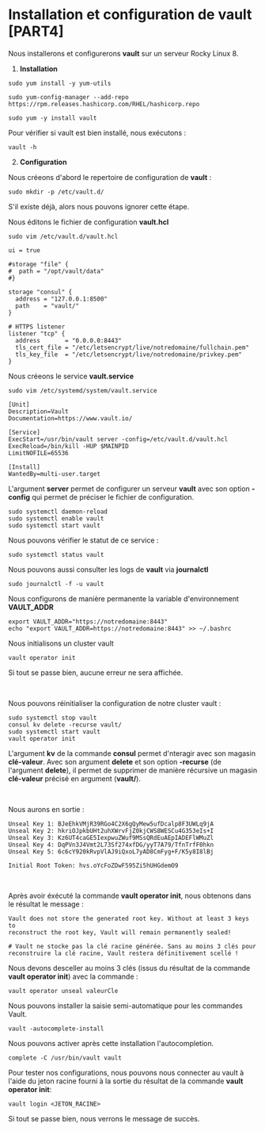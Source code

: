 # Installation et configuration de vault [PART4]

Nous installerons et configurerons **vault** sur un serveur Rocky Linux 8.

1. **Installation**

```
sudo yum install -y yum-utils
```

```
sudo yum-config-manager --add-repo https://rpm.releases.hashicorp.com/RHEL/hashicorp.repo
```

```
sudo yum -y install vault
```

Pour vérifier si vault est bien installé, nous exécutons :

```
vault -h
```

2. **Configuration**

Nous créeons d'abord le repertoire de configuration de **vault** :

```
sudo mkdir -p /etc/vault.d/
```

S'il existe déjà, alors nous pouvons ignorer cette étape.

Nous éditons le fichier de configuration **vault.hcl**

```
sudo vim /etc/vault.d/vault.hcl
```

```
ui = true

#storage "file" {
#  path = "/opt/vault/data"
#}

storage "consul" {
  address = "127.0.0.1:8500"
  path    = "vault/"
}

# HTTPS listener
listener "tcp" {
  address       = "0.0.0.0:8443"
  tls_cert_file = "/etc/letsencrypt/live/notredomaine/fullchain.pem"
  tls_key_file  = "/etc/letsencrypt/live/notredomaine/privkey.pem"
}
```

Nous créeons le service **vault.service**

```
sudo vim /etc/systemd/system/vault.service
```

```
[Unit]
Description=Vault
Documentation=https://www.vault.io/

[Service]
ExecStart=/usr/bin/vault server -config=/etc/vault.d/vault.hcl
ExecReload=/bin/kill -HUP $MAINPID
LimitNOFILE=65536

[Install]
WantedBy=multi-user.target
```

L'argument **server** permet de configurer un serveur **vault** avec son option **-config** qui permet de préciser le fichier de configuration.

```
sudo systemctl daemon-reload
sudo systemctl enable vault
sudo systemctl start vault
```

Nous pouvons vérifier le statut de ce service :

```
sudo systemctl status vault
```

Nous pouvons aussi consulter les logs de **vault** via **journalctl**

```
sudo journalctl -f -u vault
```

Nous configurons de manière permanente la variable d'environnement **VAULT_ADDR**

```
export VAULT_ADDR="https://notredomaine:8443"
echo "export VAULT_ADDR=https://notredomaine:8443" >> ~/.bashrc
```

Nous initialisons un cluster vault

```
vault operator init
```

Si tout se passe bien, aucune erreur ne sera affichée.

<br>

Nous pouvons réinitialiser la configuration de notre cluster vault :
```
sudo systemctl stop vault
consul kv delete -recurse vault/
sudo systemctl start vault
vault operator init
```

L'argument **kv** de la commande **consul** permet d'nteragir avec son magasin **clé-valeur**. Avec son argument **delete** et son option **-recurse** (de l'argument **delete**), il permet de supprimer de manière récursive un magasin **clé-valeur** précisé en argument (**vault/**).

<br>

Nous aurons en sortie :

```
Unseal Key 1: BJeEhkVMjR39RGo4C2X6gQyMew5ufDcalp8F3UWLq9jA
Unseal Key 2: hkriOJpkbUHt2uhXWrvFjZ0kjCWS8WESCu4G353eIs+I
Unseal Key 3: Kz6UT4caGE5IexpwuZWuf9MSsQRdEuAEpIADEFlWMuZl
Unseal Key 4: DqPVn3J4Vmt2L73Sf274xfDG/yyT7A79/TfnTrfF0hkn
Unseal Key 5: 6c6cY920kRvpVlAJ9iQxoL7yAD8CmFyg+F/K5y8I8lBj

Initial Root Token: hvs.oYcFoZDwF595Zi5hUHGdemO9
```

<br>

Après avoir éxécuté la commande **vault operator init**, nous obtenons dans le résultat le message : 

```
Vault does not store the generated root key. Without at least 3 keys to
reconstruct the root key, Vault will remain permanently sealed!

# Vault ne stocke pas la clé racine générée. Sans au moins 3 clés pour
reconstruire la clé racine, Vault restera définitivement scellé !
```

Nous devons desceller au moins 3 clés (issus du résultat de la commande **vault operator init**) avec la commande :

```
vault operator unseal valeurCle
```

Nous pouvons installer la saisie semi-automatique pour les commandes Vault.

```
vault -autocomplete-install
```

Nous pouvons activer après cette installation l'autocompletion.

```
complete -C /usr/bin/vault vault
```

Pour tester nos configurations, nous pouvons nous connecter au vault à l'aide du jeton racine fourni à la sortie du résultat de la commande **vault operator init**:

```
vault login <JETON_RACINE>
```

Si tout se passe bien, nous verrons le message de succès.